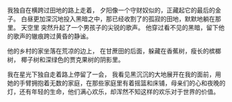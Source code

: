 我独自在横跨过田地的路上走着，
夕阳像一个守财奴似的，正藏起它的最后的金子。
白昼更加深沉地投入黑暗之中，那已经收割了的孤寂的田地，默默地躺在那里。
天空里 突然升起了一个男孩子的尖锐的歌声。
他穿过看不见的黑暗，留下他的歌声的辙痕跨过黄昏的静谧。

他的乡村的家坐落在荒凉的边上，
在甘蔗田的后面，躲藏在香蕉树，瘦长的槟榔树，
椰子树和深绿色的贾克果树的阴影里。

我在星光下独自走着路上停留了一会，
我看见黑沉沉的大地展开在我的面前，用她的手臂拥抱着无数的家庭，在那些家庭里有着摇篮和床铺，母亲们的心和夜晚的灯，还有年轻的生命，他们满心欢乐，却浑然不知这样的欢乐对于世界的价值。